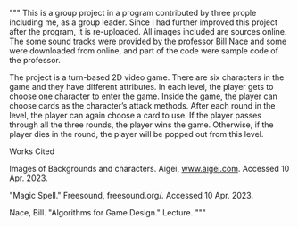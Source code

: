 """
This is a group project in a program contributed by three prople including me, as a group leader. Since I had further improved this project after the program, 
it is re-uploaded.
All images included are sources online. The some sound tracks were provided 
by the professor Bill Nace and some were downloaded from online, and part of the code were sample code of the professor.


The project is a turn-based 2D video game. There are six characters in the game and they have different
attributes. In each level, the player gets to choose one character to enter the game. Inside the game, the player
can choose cards as the character’s attack methods. After each round in the level, the player can again choose a
card to use. If the player passes through all the three rounds, the player wins the game. Otherwise, if the player
dies in the round, the player will be popped out from this level.


Works Cited

Images of Backgrounds and characters. Aigei, www.aigei.com. Accessed 10 Apr. 2023.

"Magic Spell." Freesound, freesound.org/. Accessed 10 Apr. 2023.

Nace, Bill. "Algorithms for Game Design." Lecture.
"""
